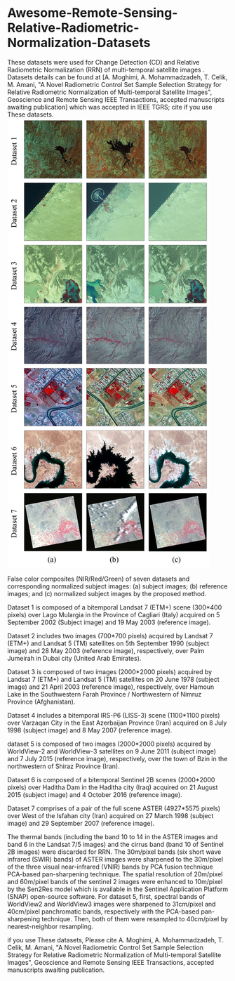 # Awesome-Remote-Sensing-Relative-Radiometric-Normalization-Datasets
These datasets were used for Change Detection (CD) and Relative Radiometric Normalization (RRN) of multi-temporal satellite images . Datasets details can be found at [A. Moghimi, A. Mohammadzadeh, T. Celik, M. Amani, "A Novel Radiometric Control Set Sample Selection Strategy for Relative Radiometric Normalization of Multi-temporal Satellite Images", Geoscience and Remote Sensing IEEE Transactions, accepted manuscripts awaiting publication] which was accepted in IEEE TGRS; cite if you use These datasets. ![Test Image 1](https://github.com/ArminMoghimi/Awesome-Remote-Sensing-Relative-Radiometric-Normalization-Datasets/blob/master/Datasets.jpg)

False color composites (NIR/Red/Green) of seven datasets and corresponding normalized subject images: (a) subject images; (b) reference images; and (c) normalized subject images by the proposed method.

Dataset 1 is composed of a bitemporal Landsat 7 (ETM+) scene (300*400 pixels) over Lago Mulargia in the Province of Cagliari (Italy) acquired on 5 September 2002 (Subject image) and 19 May 2003 (reference image).

Dataset 2 includes two images (700*700 pixels) acquired by Landsat 7 (ETM+) and Landsat 5 (TM) satellites on 5th September 1990 (subject image) and 28 May 2003 (reference image), respectively, over Palm Jumeirah in Dubai city (United Arab Emirates).

Dataset 3 is composed of two images (2000*2000 pixels) acquired by Landsat 7 (ETM+) and Landsat 5 (TM) satellites on 20 June 1978 (subject image) and 21 April 2003 (reference image), respectively, over Hamoun Lake in the Southwestern Farah Province / Northwestern of Nimruz Province (Afghanistan).

Dataset 4 includes a bitemporal IRS-P6 (LISS-3) scene (1100*1100 pixels) over Varzaqan City in the East Azerbaijan Province (Iran) acquired on 8 July 1998 (subject image) and 8 May 2007 (reference image).

dataset 5 is composed of two images (2000*2000 pixels) acquired by WorldView-2 and WorldView-3 satellites on 9 June 2011 (subject image) and 7 July 2015 (reference image), respectively, over the town of Bzin in the northwestern of Shiraz Province (Iran).

Dataset 6 is composed of a bitemporal Sentinel 2B scenes (2000*2000 pixels) over Haditha Dam in the Haditha city (Iraq) acquired on 21 August 2015 (subject image) and 4 October 2016 (reference image).

Dataset 7 comprises of a pair of the full scene ASTER (4927*5575 pixels) over West of the Isfahan city (Iran) acquired on 27 March 1998 (subject image) and 29 September 2007 (reference image).

The thermal bands (including the band 10 to 14 in the ASTER images and band 6 in the Landsat 7/5 images) and the cirrus band (band 10 of Sentinel 2B images) were discarded for RRN. The 30m/pixel bands (six short wave infrared (SWIR) bands) of ASTER images were sharpened to the 30m/pixel of the three visual near-infrared (VNIR) bands by PCA fusion technique PCA-based pan-sharpening technique. The spatial resolution of 20m/pixel and 60m/pixel bands of the sentinel 2 images were enhanced to 10m/pixel by the Sen2Res model which is available in the Sentinel Application Platform (SNAP) open-source software. For dataset 5, first, spectral bands of WorldView2 and WorldView3 images were sharpened to 31cm/pixel and 40cm/pixel panchromatic bands, respectively with the PCA-based pan-sharpening technique. Then, both of them were resampled to 40cm/pixel by nearest-neighbor resampling.

if you use These datasets, Please cite 
A. Moghimi, A. Mohammadzadeh, T. Celik, M. Amani, "A Novel Radiometric Control Set Sample Selection Strategy for Relative Radiometric Normalization of Multi-temporal Satellite Images", Geoscience and Remote Sensing IEEE Transactions, accepted manuscripts awaiting publication.

 
